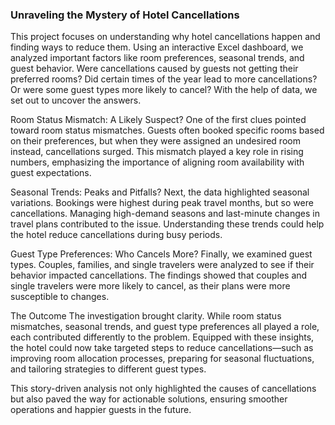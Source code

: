 <h3>Unraveling the Mystery of Hotel Cancellations</h3>

This project focuses on understanding why hotel cancellations happen and finding ways to reduce them. Using an interactive Excel dashboard, we analyzed important factors like room preferences, seasonal trends, and guest behavior. Were cancellations caused by guests not getting their preferred rooms? Did certain times of the year lead to more cancellations? Or were some guest types more likely to cancel? With the help of data, we set out to uncover the answers.

Room Status Mismatch: A Likely Suspect?
One of the first clues pointed toward room status mismatches. Guests often booked specific rooms based on their preferences, but when they were assigned an undesired room instead, cancellations surged. This mismatch played a key role in rising numbers, emphasizing the importance of aligning room availability with guest expectations.

Seasonal Trends: Peaks and Pitfalls?
Next, the data highlighted seasonal variations. Bookings were highest during peak travel months, but so were cancellations. Managing high-demand seasons and last-minute changes in travel plans contributed to the issue. Understanding these trends could help the hotel reduce cancellations during busy periods.

Guest Type Preferences: Who Cancels More?
Finally, we examined guest types. Couples, families, and single travelers were analyzed to see if their behavior impacted cancellations. The findings showed that couples and single travelers were more likely to cancel, as their plans were more susceptible to changes.

The Outcome
The investigation brought clarity. While room status mismatches, seasonal trends, and guest type preferences all played a role, each contributed differently to the problem. Equipped with these insights, the hotel could now take targeted steps to reduce cancellations—such as improving room allocation processes, preparing for seasonal fluctuations, and tailoring strategies to different guest types.

This story-driven analysis not only highlighted the causes of cancellations but also paved the way for actionable solutions, ensuring smoother operations and happier guests in the future.








